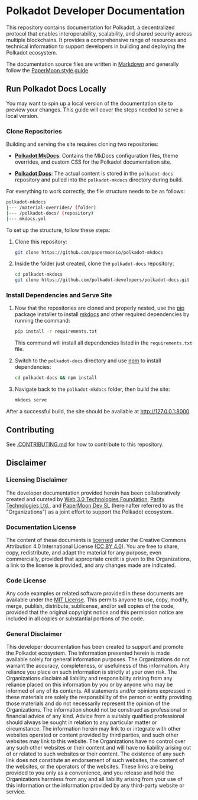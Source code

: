 # Polkadot Developer Documentation

This repository contains documentation for Polkadot, a decentralized protocol that enables interoperability, scalability, and shared security across multiple blockchains. It provides a comprehensive range of resources and technical information to support developers in building and deploying the Polkadot ecosystem.

The documentation source files are written in [Markdown](https://daringfireball.net/projects/markdown) and generally follow the [PaperMoon style guide](https://github.com/papermoonio/documentation-style-guide/blob/main/style-guide.md).

## Run Polkadot Docs Locally

You may want to spin up a local version of the documentation site to preview your changes. This guide will cover the steps needed to serve a local version.

### Clone Repositories

Building and serving the site requires cloning two repositories:

- **[Polkadot MkDocs](https://github.com/papermoonio/polkadot-mkdocs)**: Contains the MkDocs configuration files, theme overrides, and custom CSS for the Polkadot documentation site.

- **[Polkadot Docs](https://github.com/polkadot-developers/polkadot-docs)**: The actual content is stored in the `polkadot-docs` repository and pulled into the `polkadot-mkdocs` directory during build.

For everything to work correctly, the file structure needs to be as follows:

```bash
polkadot-mkdocs
|--- /material-overrides/ (folder)
|--- /polkadot-docs/ (repository)
|--- mkdocs.yml
```

To set up the structure, follow these steps:

1. Clone this repository:

    ```bash
    git clone https://github.com/papermoonio/polkadot-mkdocs
    ```

2. Inside the folder just created, clone the `polkadot-docs` repository:

    ```bash
    cd polkadot-mkdocs
    git clone https://github.com/polkadot-developers/polkadot-docs.git
    ```

### Install Dependencies and Serve Site

1. Now that the repositories are cloned and properly nested, use the [pip](https://pypi.org/project/pip/) package installer to install [mkdocs](https://www.mkdocs.org/) and other required dependencies by running the command:

    ```bash
    pip install -r requirements.txt
    ```

    This command will install all dependencies listed in the `requirements.txt` file.

2. Switch to the `polkadot-docs` directory and use [npm](https://docs.npmjs.com/about-npm) to install dependencies:

    ```bash
    cd polkadot-docs && npm install
    ```

3. Navigate back to the `polkadot-mkdocs` folder, then build the site:

    ```bash
    mkdocs serve
    ```

After a successful build, the site should be available at http://127.0.0.1:8000.

## Contributing

See [.CONTRIBUTING.md](./CONTRIBUTING.md) for how to contribute to this repository.

## Disclaimer

### Licensing Disclaimer

The developer documentation provided herein has been collaboratively created and curated by [Web 3.0 Technologies Foundation](https://web3.foundation/), [Parity Technologies Ltd.](https://www.parity.io/), and [PaperMoon Dev SL](https://papermoon.io) (hereinafter referred to as the "Organizations") as a joint effort to support the Polkadot ecosystem.

### Documentation License
The content of these documents is [licensed](LICENSE.md) under the Creative Commons Attribution 4.0 International License ([CC BY 4.0](https://creativecommons.org/licenses/by/4.0/)). You are free to share, copy, redistribute, and adapt the material for any purpose, even commercially, provided that appropriate credit is given to the Organizations, a link to the license is provided, and any changes made are indicated.

### Code License
Any code examples or related software provided in these documents are available under the [MIT License](https://opensource.org/license/mit). This permits anyone to use, copy, modify, merge, publish, distribute, sublicense, and/or sell copies of the code, provided that the original copyright notice and this permission notice are included in all copies or substantial portions of the code.

### General Disclaimer
This developer documentation has been created to support and promote the Polkadot ecosystem. The information presented herein is made available solely for general information purposes. The Organizations do not warrant the accuracy, completeness, or usefulness of this information. Any reliance you place on such information is strictly at your own risk. The Organizations disclaim all liability and responsibility arising from any reliance placed on this information by you or by anyone who may be informed of any of its contents. All statements and/or opinions expressed in these materials are solely the responsibility of the person or entity providing those materials and do not necessarily represent the opinion of the Organizations. The information should not be construed as professional or financial advice of any kind. Advice from a suitably qualified professional should always be sought in relation to any particular matter or circumstance. The information herein may link to or integrate with other websites operated or content provided by third parties, and such other websites may link to this website. The Organizations have no control over any such other websites or their content and will have no liability arising out of or related to such websites or their content. The existence of any such link does not constitute an endorsement of such websites, the content of the websites, or the operators of the websites. These links are being provided to you only as a convenience, and you release and hold the Organizations harmless from any and all liability arising from your use of this information or the information provided by any third-party website or service.
